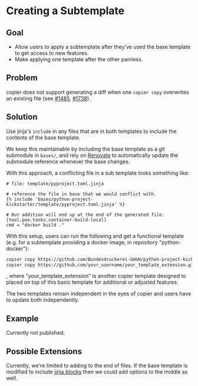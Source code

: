 # Creating a Subtemplate

## Goal

* Allow users to apply a subtemplate after they've used the base template to get access
to new features.
* Make applying one template after the other painless.

## Problem

copier does not support generating a diff when one `copier copy` overwrites an existing
file (see [#1485](https://github.com/orgs/copier-org/discussions/1485),
[#1738](https://github.com/copier-org/copier/issues/1738)).

## Solution

Use jinja's `include` in any files that are in both templates to include the contents of
the base template.

We keep this maintainable by including the base template as a git submodule in `bases/`,
and rely on [Renovate](https://docs.renovatebot.com/) to automatically
update the submodule reference whenever the base changes.

With this approach, a conflicting file in a sub template looks something like:

```jinja
# file: template/pyproject.toml.jinja

# reference the file in base that we would conflict with.
{% include 'bases/python-project-kickstarter/template/pyproject.toml.jinja' %}

# Our addition will end up at the end of the generated file.
[tool.poe.tasks.container-build-local]
cmd = "docker build ."
```

With this setup, users can run the following and get a functional template 
(e.g. for a subtemplate providing a docker image, in repository 
"python-docker"):

```bash
copier copy https://github.com/Bundesdruckerei-GmbH/python-project-kickstarter.git .
copier copy https://github.com/your_username/your_template_extension.git --data-file copier-answers/python-project-kickstarter.yml .
```
, where "your_template_extension" is another copier template designed to placed on top
of this basic template for additional or adjusted features.

The two templates remain independent in the eyes of copier and users have to update both
independently.

## Example

Currently not published.

## Possible Extensions

Currently, we're limited to adding to the end of files. If the base template is modified
to include [jinja
blocks](https://jinja.palletsprojects.com/en/3.1.x/templates/#template-inheritance)
then we could add options to the middle as well.
